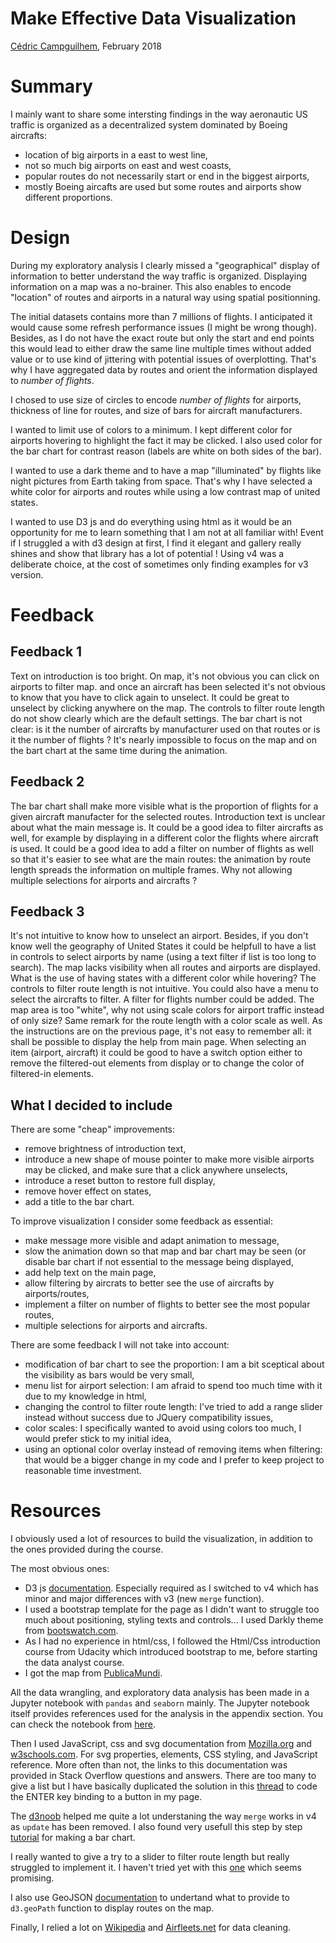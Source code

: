 # Make Effective Data Visualization

[Cédric Campguilhem](https://github.com/ccampguilhem), February 2018

# Summary

I mainly want to share some intersting findings in the way aeronautic US traffic is organized as a decentralized system
 dominated by Boeing aircrafts:
- location of big airports in a east to west line,
- not so much big airports on east and west coasts,
- popular routes do not necessarily start or end in the biggest airports,
- mostly Boeing aircafts are used but some routes and airports show different proportions.

# Design

During my exploratory analysis I clearly missed a "geographical" display of information to better understand the way 
traffic is organized. Displaying information on a map was a no-brainer. This also enables to encode "location" of 
routes and airports in a natural way using spatial positionning.

The initial datasets contains more than 7 millions of flights. I anticipated it would cause some refresh performance 
issues (I might be wrong though).
Besides, as I do not have the exact route but only the start and end points this would lead to either draw the same line 
multiple times without added value or to use kind of jittering with potential issues of overplotting. That's why I 
have aggregated data by routes and orient the information displayed to *number of flights*.

I chosed to use size of circles to encode *number of flights* for airports, thickness of line for routes, and size 
of bars for aircraft manufacturers.

I wanted to limit use of colors to a minimum. I kept different color for airports hovering to highlight the fact 
it may be clicked. I also used color for the bar chart for contrast reason (labels are white on both sides of the 
bar).

I wanted to use a dark theme and to have a map "illuminated" by flights like night pictures from Earth taking from space. 
That's why I have selected a white color for airports and routes while using a low contrast map of united states.

I wanted to use D3 js and do everything using html as it would be an opportunity for me to learn something that I am 
not at all familiar with! Event if I struggled a with d3 design at first, I find it elegant and gallery really 
shines and show that library has a lot of potential ! Using v4 was a deliberate choice, at the cost of sometimes only 
finding examples for v3 version.

# Feedback

## Feedback 1

Text on introduction is too bright. On map, it's not obvious you can click on airports to filter map. and once an aircraft 
has been selected it's not obvious to know that you have to click again to unselect. It could be great to unselect by clicking 
anywhere on the map. The controls to filter route length do not show clearly which are the default settings. The bar chart is 
not clear: is it the number of aircrafts by manufacturer used on that routes or is it the number of flights ? It's nearly 
impossible to focus on the map and on the bart chart at the same time during the animation.

## Feedback 2

The bar chart shall make more visible what is the proportion of flights for a given aircraft manufacter for the selected 
routes. Introduction text is unclear about what the main message is. It could be a good idea to filter aircrafts as well, for 
example by displaying in a different color the flights where aircraft is used. It could be a good idea to add a filter on 
number of flights as well so that it's easier to see what are the main routes: the animation by route length spreads the 
information on multiple frames. Why not allowing multiple selections for airports and aircrafts ?

## Feedback 3

It's not intuitive to know how to unselect an airport. Besides, if you don't know well the geography of United States it 
could be helpfull to have a list in controls to select airports by name (using a text filter if list is too long to search).
The map lacks visibility when all routes and airports are displayed. What is the use of having states with a different color
 while hovering? The controls to filter route length is not intuitive. You could also have a menu to select the aircrafts 
to filter. A filter for flights number could be added. The map area is too "white", why not using scale colors for airport 
traffic instead of only size? Same remark for the route length with a color scale as well. As the instructions are on the 
previous page, it's not easy to remember all: it shall be possible to display the help from main page. When selecting an 
item (airport, aircraft) it could be good to have a switch option either to remove the filtered-out elements from display 
or to change the color of filtered-in elements.

## What I decided to include

There are some "cheap" improvements:

- remove brightness of introduction text,
- introduce a new shape of mouse pointer to make more visible airports may be clicked, and make sure that a click anywhere
  unselects,
- introduce a reset button to restore full display,
- remove hover effect on states,
- add a title to the bar chart.

To improve visualization I consider some feedback as essential:

- make message more visible and adapt animation to message,
- slow the animation down so that map and bar chart may be seen (or disable bar chart if not essential to the message being 
  displayed,
- add help text on the main page,
- allow filtering by aircrats to better see the use of aircrafts by airports/routes,
- implement a filter on number of flights to better see the most popular routes,
- multiple selections for airports and aircrafts.

There are some feedback I will not take into account:

- modification of bar chart to see the proportion: I am a bit sceptical about the visibility as bars would be very small,
- menu list for airport selection: I am afraid to spend too much time with it due to my knowledge in html,
- changing the control to filter route length: I've tried to add a range slider instead without success due to JQuery 
  compatibility issues,
- color scales: I specifically wanted to avoid using colors too much, I would prefer stick to my initial idea,
- using an optional color overlay instead of removing items when filtering: that would be a bigger change in my code and 
  I prefer to keep project to reasonable time investment.

# Resources

I obviously used a lot of resources to build the visualization, in addition to the ones provided during the course.

The most obvious ones:

- D3 js [documentation](https://github.com/d3/d3/blob/master/API.md#d3-api-reference). Especially required as I switched to 
  v4 which has minor and major differences with v3 (new `merge` function).
- I used a bootstrap template for the page as I didn't want to struggle too much about positioning, styling texts and 
  controls... I used Darkly theme from [bootswatch.com](https://bootswatch.com/">bootswatch.com).
- As I had no experience in html/css, I followed the Html/Css introduction course from Udacity which introduced bootstrap to 
  me, before starting the data analyst course.
- I got the map from [PublicaMundi](https://github.com/PublicaMundi/MappingAPI">PublicaMundi).

All the data wrangling, and exploratory data analysis has been made in a Jupyter notebook with `pandas` and `seaborn` mainly. 
The Jupyter notebook itself provides references used for the analysis in the appendix section. You can check the notebook from 
[here](https://github.com/ccampguilhem/Udacity-DataAnalyst/blob/master/07-DataVisualization/P06-MakeEffectiveDataVisualization/effective_visualization.ipynb).

Then I used JavaScript, css and svg documentation from [Mozilla.org](https://developer.mozilla.org) and 
[w3schools.com](https://www.w3schools.com). For svg properties, elements, CSS styling, and JavaScript reference. More often than 
not, the links to this documentation was provided in Stack Overflow questions and answers. There are too many to give a list 
but I have basically duplicated the solution in this [thread](https://stackoverflow.com/a/39318404/8500344) to code the ENTER 
key binding to a button in my page.

The [d3noob](https://bl.ocks.org/d3noob) helped me quite a lot understaning the way `merge` works in v4 as `update` has been 
removed. I also found very usefull this step by step [tutorial](https://www.digitalocean.com/community/tutorials/getting-started-with-data-visualization-using-javascript-and-the-d3-library) 
for making a bar chart.

I really wanted to give a try to a slider to filter route length but really struggled to implement it. I haven't tried yet 
with this [one](https://refreshless.com/nouislider/) which seems promising.

I also use GeoJSON [documentation](http://wiki.geojson.org) to undertand what to provide to `d3.geoPath` function to display 
routes on the map.

Finally, I relied a lot on [Wikipedia](https://en.wikipedia.org) and [Airfleets.net](http://www.airfleets.net) for data cleaning.

